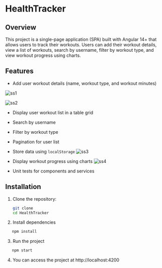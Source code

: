 # HealthTracker

## Overview

This project is a single-page application (SPA) built with Angular 14+ that allows users to track their workouts. Users can add their workout details, view a list of workouts, search by username, filter by workout type, and view workout progress using charts.

## Features

- Add user workout details (name, workout type, and workout minutes)

![ss1](https://github.com/user-attachments/assets/db5da749-5c9e-405c-8241-774087247ba4)

![ss2](https://github.com/user-attachments/assets/8934f446-7531-4afd-94e4-0ff5256839a7)

- Display user workout list in a table grid
  
- Search by username
- Filter by workout type
- Pagination for user list
- Store data using `localStorage`
 ![ss3](https://github.com/user-attachments/assets/402bad34-25f6-4602-923a-717ed6bf5ea1)

- Display workout progress using charts
  ![ss4](https://github.com/user-attachments/assets/34f35944-07ed-4fe3-88d2-0bc7d173d24c)

- Unit tests for components and services

## Installation
1. Clone the repository:

   ```bash
   git clone 
   cd HealthTracker
   ```

2. Install dependencies

```bash
   npm install
```

3. Run the project

```bash
   npm start
```

4. You can access the project at http://localhost:4200
